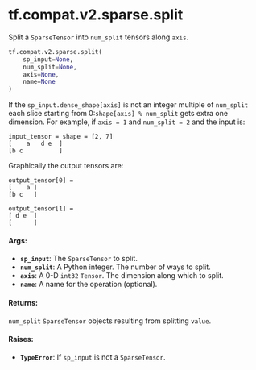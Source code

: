 <div itemscope itemtype="http://developers.google.com/ReferenceObject">
<meta itemprop="name" content="tf.compat.v2.sparse.split" />
<meta itemprop="path" content="Stable" />
</div>

# tf.compat.v2.sparse.split

Split a `SparseTensor` into `num_split` tensors along `axis`.

``` python
tf.compat.v2.sparse.split(
    sp_input=None,
    num_split=None,
    axis=None,
    name=None
)
```

<!-- Placeholder for "Used in" -->

If the `sp_input.dense_shape[axis]` is not an integer multiple of `num_split`
each slice starting from 0:`shape[axis] % num_split` gets extra one
dimension. For example, if `axis = 1` and `num_split = 2` and the
input is:

    input_tensor = shape = [2, 7]
    [    a   d e  ]
    [b c          ]

Graphically the output tensors are:

    output_tensor[0] =
    [    a ]
    [b c   ]

    output_tensor[1] =
    [ d e  ]
    [      ]

#### Args:


* <b>`sp_input`</b>: The `SparseTensor` to split.
* <b>`num_split`</b>: A Python integer. The number of ways to split.
* <b>`axis`</b>: A 0-D `int32` `Tensor`. The dimension along which to split.
* <b>`name`</b>: A name for the operation (optional).


#### Returns:

`num_split` `SparseTensor` objects resulting from splitting `value`.



#### Raises:


* <b>`TypeError`</b>: If `sp_input` is not a `SparseTensor`.